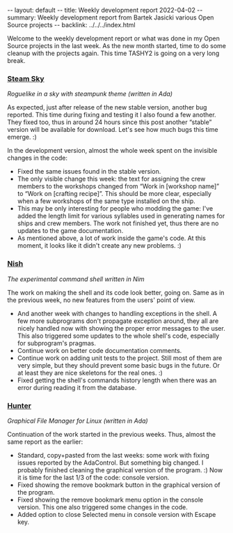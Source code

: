 -- layout: default
-- title: Weekly development report 2022-04-02
-- summary: Weekly development report from Bartek Jasicki various Open Source projects
-- backlink: ../../../index.html

Welcome to the weekly development report or what was done in my Open Source
projects in the last week. As the new month started, time to do some cleanup
with the projects again. This time TASHY2 is going on a very long break.

### [Steam Sky](https://www.laeran.pl/repositories/steamsky)

*Roguelike in a sky with steampunk theme (written in Ada)*

As expected, just after release of the new stable version, another bug
reported. This time during fixing and testing it I also found a few another.
They fixed too, thus in around 24 hours since this post another “stable”
version will be available for download. Let's see how much bugs this time
emerge. :)

In the development version, almost the whole week spent on the invisible
changes in the code:

* Fixed the same issues found in the stable version.
* The only visible change this week: the text for assigning the crew members
  to the workshops changed from “Work in [workshop name]” to “Work on
  [crafting recipe]”. This should be more clear, especially when a few
  workshops of the same type installed on the ship.
* This may be only interesting for people who modding the game: I've added the
  length limit for various syllables used in generating names for ships and
  crew members. The work not finished yet, thus there are no updates to the
  game documentation.
* As mentioned above, a lot of work inside the game's code. At this moment,
  it looks like it didn't create any new problems. :)

### [Nish](https://www.laeran.pl/repositories/nish)

*The experimental command shell written in Nim*

The work on making the shell and its code look better, going on. Same as in the
previous week, no new features from the users' point of view.

* And another week with changes to handling exceptions in the shell. A few more
  subprograms don't propagate exception around, they all are
  nicely handled now with showing the proper error messages to the user. This
  also triggered some updates to the whole shell's code, especially for
  subprogram's pragmas.
* Continue work on better code documentation comments.
* Continue work on adding unit tests to the project. Still most of them are
  very simple, but they should prevent some basic bugs in the future. Or
  at least they are nice skeletons for the real ones. :)
* Fixed getting the shell's commands history length when there was an error
  during reading it from the database.

### [Hunter](https://www.laeran.pl/repositories/hunter)

*Graphical File Manager for Linux (written in Ada)*

Continuation of the work started in the previous weeks. Thus, almost the same
report as the earlier:

* Standard, copy+pasted from the last weeks: some work with fixing issues
  reported by the AdaControl. But something big changed. I probably finished
  cleaning the graphical version of the program. :) Now it is time for the last
  1/3 of the code: console version.
* Fixed showing the remove bookmark button in the graphical version of the
  program.
* Fixed showing the remove bookmark menu option in the console version. This
  one also triggered some changes in the code.
* Added option to close Selected menu in console version with Escape key.
